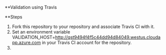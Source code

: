 **Validation using Travis
 
**Steps              

1. Fork this repository to your repository and associate Travis CI with it. 
2. Set an environment variable VALIDATION_HOST=http://qst9494f4f5c44dd94d84049.westus.cloudapp.azure.com in your Travis CI account for the repository.
3. 

